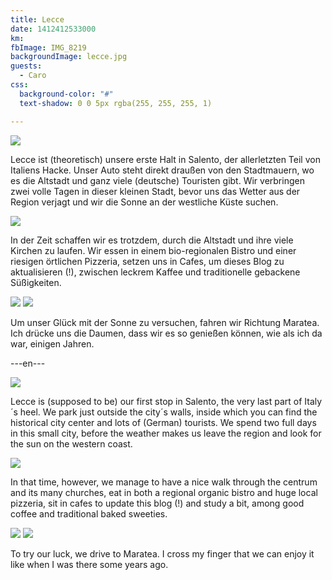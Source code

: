 ```yaml
---
title: Lecce
date: 1412412533000
km:
fbImage: IMG_8219
backgroundImage: lecce.jpg
guests:
  - Caro
css:
  background-color: "#"
  text-shadow: 0 0 5px rgba(255, 255, 255, 1)

---
```


![](IMG_8238)

Lecce ist (theoretisch) unsere erste Halt in Salento, der allerletzten Teil von Italiens Hacke. Unser Auto steht direkt draußen von den Stadtmauern, wo es die Altstadt und ganz viele (deutsche) Touristen gibt. Wir verbringen zwei volle Tagen in dieser kleinen Stadt, bevor uns das Wetter aus der Region verjagt und wir die Sonne an der westliche Küste suchen.

![](IMG_8219)

In der Zeit schaffen wir es trotzdem, durch die Altstadt und ihre viele Kirchen zu laufen. Wir essen in einem bio-regionalen Bistro und einer riesigen örtlichen Pizzeria, setzen uns in Cafes, um dieses Blog zu aktualisieren (!), zwischen leckrem Kaffee und traditionelle gebackene Süßigkeiten.

![](IMG_8231)
![](IMG_8234)

Um unser Glück mit der Sonne zu versuchen, fahren wir Richtung Maratea. Ich drücke uns die Daumen, dass wir es so genießen können, wie als ich da war, einigen Jahren.


---en---

![](IMG_8238)

Lecce is (supposed to be) our first stop in Salento, the very last part of Italy´s heel. We park just outside the city´s walls, inside which you can find the historical city center and lots of (German) tourists. We spend two full days in this small city, before the weather makes us leave the region and look for the sun on the western coast.

![](IMG_8219)

In that time, however, we manage to have a nice walk through the centrum and its many churches, eat in both a regional organic bistro and huge local pizzeria, sit in cafes to update this blog (!) and study a bit, among good coffee and traditional baked sweeties.

![](IMG_8231)
![](IMG_8234)

To try our luck, we drive to Maratea. I cross my finger that we can enjoy it like when I was there some years ago.


